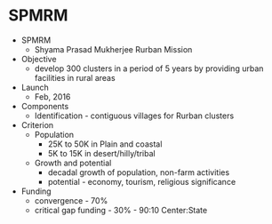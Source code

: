 # SPMRM
* SPMRM
	* Shyama Prasad Mukherjee Rurban Mission
* Objective
	* develop 300 clusters in a period of 5 years by providing urban facilities in rural areas
* Launch
	* Feb, 2016
* Components
	* Identification - contiguous villages for Rurban clusters
* Criterion
	* Population
		* 25K to 50K in Plain and coastal
		* 5K to 15K in desert/hilly/tribal
	* Growth and potential
		* decadal growth of population, non-farm activities
		* potential - economy, tourism, religious significance
* Funding
	* convergence - 70%
	* critical gap funding - 30% - 90:10 Center:State